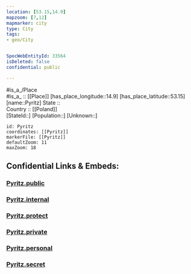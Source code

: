 ```yaml
---
location: [53.15,14.9] 
mapzoom: [7,12] 
mapmarker: city 
type: City
tags:
- geo/City


SpocWebEntityId: 33564
isDeleted: false
confidential: public

---
```

#is_a_/Place  
#is_a_ :: [[Place]] 
[has_place_longitude::14.9] 
[has_place_latitude::53.15] 
[name::Pyritz] 
State ::  
Country :: [[Poland]]  
[StateId::] 
[Population::] 
[Unknown::] 


```leaflet
id: Pyritz
coordinates: [[Pyritz]] 
markerFile: [[Pyritz]] 
defaultZoom: 11 
maxZoom: 18
```


## Confidential Links & Embeds: 

### [Pyritz.public](/_public/\Earth\Continent\Europe\Europe~East\Poland\Provinces~Poland\West_Pomeranian\CityPyritz.public.md) 

### [Pyritz.internal](/_internal/\Earth\Continent\Europe\Europe~East\Poland\Provinces~Poland\West_Pomeranian\CityPyritz.internal.md) 

### [Pyritz.protect](/_protect/\Earth\Continent\Europe\Europe~East\Poland\Provinces~Poland\West_Pomeranian\CityPyritz.protect.md) 

### [Pyritz.private](/_private/\Earth\Continent\Europe\Europe~East\Poland\Provinces~Poland\West_Pomeranian\CityPyritz.private.md) 

### [Pyritz.personal](/_personal/\Earth\Continent\Europe\Europe~East\Poland\Provinces~Poland\West_Pomeranian\CityPyritz.personal.md) 

### [Pyritz.secret](/_secret/\Earth\Continent\Europe\Europe~East\Poland\Provinces~Poland\West_Pomeranian\CityPyritz.secret.md)

